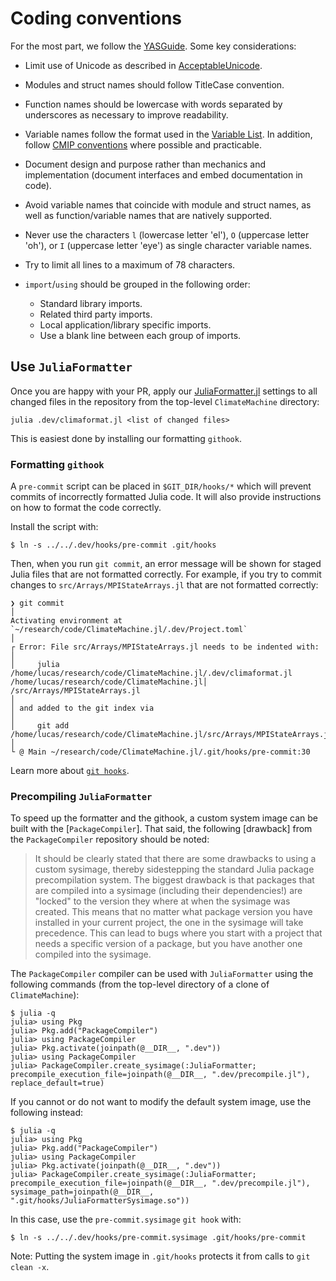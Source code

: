 # Coding conventions

For the most part, we follow the
[YASGuide](https://github.com/jrevels/YASGuide). Some key considerations:

- Limit use of Unicode as described in
  [AcceptableUnicode](AcceptableUnicode.md).

- Modules and struct names should follow TitleCase convention.

- Function names should be lowercase with words separated by underscores as
  necessary to improve readability.

- Variable names follow the format used in the [Variable
  List](VariableList.md). In addition, follow [CMIP
  conventions](http://clipc-services.ceda.ac.uk/dreq/) where possible and
  practicable.

- Document design and purpose rather than mechanics and implementation
  (document interfaces and embed documentation in code).

- Avoid variable names that coincide with module and struct names, as well as
  function/variable names that are natively supported.

- Never use the characters `l` (lowercase letter 'el'), `O` (uppercase letter
  'oh'), or `I` (uppercase letter 'eye') as single character variable names.

- Try to limit all lines to a maximum of 78 characters.

- `import`/`using` should be grouped in the following order:
  - Standard library imports.
  - Related third party imports.
  - Local application/library specific imports.
  - Use a blank line between each group of imports.

## Use `JuliaFormatter`

Once you are happy with your PR, apply our
[JuliaFormatter.jl](https://domluna.github.io/JuliaFormatter.jl/stable/) settings to
all changed files in the repository from the top-level `ClimateMachine`
directory:
```
julia .dev/climaformat.jl <list of changed files>
```
This is easiest done by installing our formatting `githook`.

### Formatting `githook`

A `pre-commit` script can be placed in `$GIT_DIR/hooks/*` which will prevent
commits of incorrectly formatted Julia code.  It will also provide
instructions on how to format the code correctly.

Install the script with:

```
$ ln -s ../../.dev/hooks/pre-commit .git/hooks
```

Then, when you run `git commit`, an error message will be shown for staged
Julia files that are not formatted correctly. For example, if you try to commit
changes to `src/Arrays/MPIStateArrays.jl` that are not formatted correctly:

```
❯ git commit                                                                                                           │
Activating environment at `~/research/code/ClimateMachine.jl/.dev/Project.toml`                                        │
┌ Error: File src/Arrays/MPIStateArrays.jl needs to be indented with:                                                  │
│     julia /home/lucas/research/code/ClimateMachine.jl/.dev/climaformat.jl /home/lucas/research/code/ClimateMachine.jl│
/src/Arrays/MPIStateArrays.jl                                                                                          │
│ and added to the git index via                                                                                       │
│     git add /home/lucas/research/code/ClimateMachine.jl/src/Arrays/MPIStateArrays.jl                                 │
└ @ Main ~/research/code/ClimateMachine.jl/.git/hooks/pre-commit:30
```
Learn more about [`git hooks`](https://www.atlassian.com/git/tutorials/git-hooks).

### Precompiling `JuliaFormatter`

To speed up the formatter and the githook, a custom system image can be
built with the [`PackageCompiler`]. That said, the following [drawback]
from the `PackageCompiler` repository should be noted:

> It should be clearly stated that there are some drawbacks to using a custom
> sysimage, thereby sidestepping the standard Julia package precompilation
> system. The biggest drawback is that packages that are compiled into a
> sysimage (including their dependencies!) are "locked" to the version they
> where at when the sysimage was created. This means that no matter what package
> version you have installed in your current project, the one in the sysimage
> will take precedence. This can lead to bugs where you start with a project
> that needs a specific version of a package, but you have another one compiled
> into the sysimage.

The `PackageCompiler` compiler can be used with `JuliaFormatter` using the
following commands (from the top-level directory of a clone of
`ClimateMachine`):
```
$ julia -q
julia> using Pkg
julia> Pkg.add("PackageCompiler")
julia> using PackageCompiler
julia> Pkg.activate(joinpath(@__DIR__, ".dev"))
julia> using PackageCompiler
julia> PackageCompiler.create_sysimage(:JuliaFormatter; precompile_execution_file=joinpath(@__DIR__, ".dev/precompile.jl"), replace_default=true)
```

If you cannot or do not want to modify the default system image, use the
following instead:

```
$ julia -q
julia> using Pkg
julia> Pkg.add("PackageCompiler")
julia> using PackageCompiler
julia> Pkg.activate(joinpath(@__DIR__, ".dev"))
julia> PackageCompiler.create_sysimage(:JuliaFormatter; precompile_execution_file=joinpath(@__DIR__, ".dev/precompile.jl"), sysimage_path=joinpath(@__DIR__, ".git/hooks/JuliaFormatterSysimage.so"))
```

In this case, use the `pre-commit.sysimage` `git hook` with:

```
$ ln -s ../../.dev/hooks/pre-commit.sysimage .git/hooks/pre-commit
```

Note: Putting the system image in `.git/hooks` protects it from calls to
`git clean -x`.
